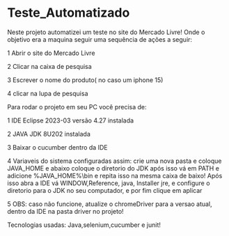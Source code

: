 # Teste_Automatizado

Neste projeto automatizei um teste no site do Mercado Livre!
Onde o objetivo era a maquina seguir uma sequência de ações a seguir:

1 Abrir o site do Mercado Livre

2 Clicar na caixa de pesquisa

3 Escrever o nome do produto( no caso um iphone 15)

4 clicar na lupa de pesquisa

Para rodar o projeto em seu PC você precisa de:

1 IDE Eclipse 2023-03 versão 4.27 instalada

2 JAVA JDK 8U202 instalada

3 Baixar o cucumber dentro da IDE

4 Variaveis do sistema configuradas assim:
crie uma nova pasta e coloque JAVA_HOME e abaixo coloque o diretorio do JDK
após isso vá em PATH e adicione %JAVA_HOME%\bin
e repita isso na mesma caixa de baixo!
Após isso abra a IDE vá WINDOW,Reference, java, Installer jre, e configure o diretorio para o JDK no seu computador, e por fim clique em aplicar

5 OBS: caso não funcione, atualize o chromeDriver para a versao atual, dentro da IDE na pasta driver no projeto!

Tecnologias usadas: Java,selenium,cucumber e junit!

